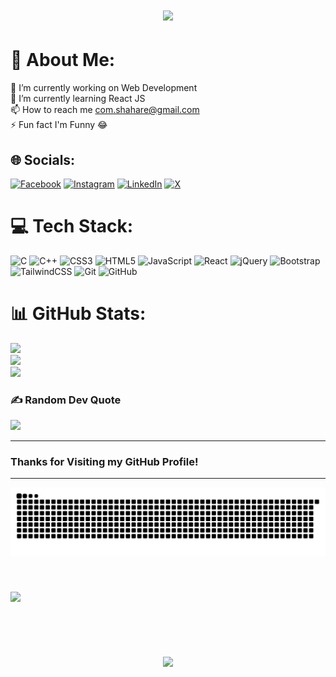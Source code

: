 <h1 align="center">
  <img src="https://user-images.githubusercontent.com/73097560/115834477-dbab4500-a447-11eb-908a-139a6edaec5c.gif">
</h1>

# 💫 About Me:

🔭 I’m currently working on Web Development<br>🌱 I’m currently learning React JS<br>📫 How to reach me com.shahare@gmail.com<br>⚡ Fun fact I'm Funny 😂

## 🌐 Socials:

[![Facebook](https://img.shields.io/badge/Facebook-%231877F2.svg?logo=Facebook&logoColor=white)](https://facebook.com/shiwam.shahare) [![Instagram](https://img.shields.io/badge/Instagram-%23E4405F.svg?logo=Instagram&logoColor=white)](https://instagram.com/com.coder) [![LinkedIn](https://img.shields.io/badge/LinkedIn-%230077B5.svg?logo=linkedin&logoColor=white)](https://linkedin.com/in/shiwam.shahare) [![X](https://img.shields.io/badge/X-black.svg?logo=X&logoColor=white)](https://x.com/@ShiwamShahare)

# 💻 Tech Stack:

![C](https://img.shields.io/badge/c-%2300599C.svg?style=for-the-badge&logo=c&logoColor=white) ![C++](https://img.shields.io/badge/c++-%2300599C.svg?style=for-the-badge&logo=c%2B%2B&logoColor=white) ![CSS3](https://img.shields.io/badge/css3-%231572B6.svg?style=for-the-badge&logo=css3&logoColor=white) ![HTML5](https://img.shields.io/badge/html5-%23E34F26.svg?style=for-the-badge&logo=html5&logoColor=white) ![JavaScript](https://img.shields.io/badge/javascript-%23323330.svg?style=for-the-badge&logo=javascript&logoColor=%23F7DF1E) ![React](https://img.shields.io/badge/react-%2320232a.svg?style=for-the-badge&logo=react&logoColor=%2361DAFB) ![jQuery](https://img.shields.io/badge/jquery-%230769AD.svg?style=for-the-badge&logo=jquery&logoColor=white) ![Bootstrap](https://img.shields.io/badge/bootstrap-%238511FA.svg?style=for-the-badge&logo=bootstrap&logoColor=white) ![TailwindCSS](https://img.shields.io/badge/tailwindcss-%2338B2AC.svg?style=for-the-badge&logo=tailwind-css&logoColor=white) ![Git](https://img.shields.io/badge/git-%23F05033.svg?style=for-the-badge&logo=git&logoColor=white) ![GitHub](https://img.shields.io/badge/github-%23121011.svg?style=for-the-badge&logo=github&logoColor=white)

# 📊 GitHub Stats:

![](https://github-readme-stats.vercel.app/api?username=shiwamshahare&theme=shades-of-purple&hide_border=false&include_all_commits=false&count_private=false)<br/>
![](https://github-readme-streak-stats.herokuapp.com/?user=shiwamshahare&theme=shades-of-purple&hide_border=false)<br/>
![](https://github-readme-stats.vercel.app/api/top-langs/?username=shiwamshahare&theme=shades-of-purple&hide_border=false&include_all_commits=false&count_private=false&layout=compact)

### ✍️ Random Dev Quote

![](https://quotes-github-readme.vercel.app/api?type=horizontal&theme=tokyonight)

---

### Thanks for Visiting my GitHub Profile!

---

<p align="center">
<img src="./snake.svg">
</p>

<br>

### ![](https://visitcount.itsvg.in/api?id=shiwamshahare&icon=7&color=3)

<br>

<h1 align="center">
  <img src="https://user-images.githubusercontent.com/73097560/115834477-dbab4500-a447-11eb-908a-139a6edaec5c.gif">
</h1>
<br>
